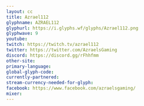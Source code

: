 ```yaml
---
layout: cc
title: Azrael112
glyphname: AZRAEL112
glyphurl: https://i.glyphs.wf/glyphs/Azrael112.png
glyphwave: 9
youtube: 
twitch: https://twitch.tv/azrael112
twitter: https://twitter.com/AzraelsGaming
discord: https://discord.gg/rFhhfmm
other-site: 
primary-language: 
global-glyph-code: 
currently-partnered: 
stream-currency-needed-for-glyph: 
facebook: https://www.facebook.com/azraelsgaming/
mixer: 
---
```


